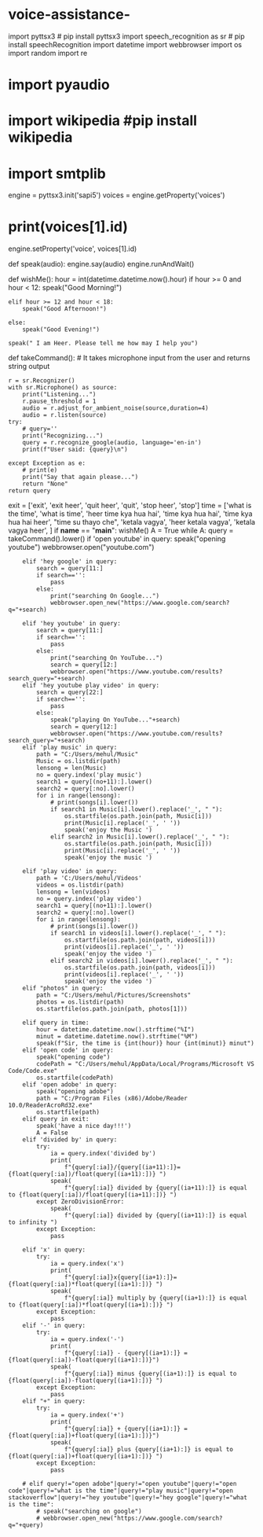 # voice-assistance-
import pyttsx3  # pip install pyttsx3
import speech_recognition as sr  # pip install speechRecognition
import datetime
import webbrowser
import os
import random
import re
# import pyaudio
# import wikipedia #pip install wikipedia
# import smtplib

engine = pyttsx3.init('sapi5')
voices = engine.getProperty('voices')
# print(voices[1].id)
engine.setProperty('voice', voices[1].id)


def speak(audio):
    engine.say(audio)
    engine.runAndWait()


def wishMe():
    hour = int(datetime.datetime.now().hour)
    if hour >= 0 and hour < 12:
        speak("Good Morning!")

    elif hour >= 12 and hour < 18:
        speak("Good Afternoon!")

    else:
        speak("Good Evening!")

    speak(" I am Heer. Please tell me how may I help you")


def takeCommand():
    # It takes microphone input from the user and returns string output

    r = sr.Recognizer()
    with sr.Microphone() as source:
        print("Listening...")
        r.pause_threshold = 1
        audio = r.adjust_for_ambient_noise(source,duration=4)
        audio = r.listen(source)
    try:
        # query=''
        print("Recognizing...")
        query = r.recognize_google(audio, language='en-in')
        print(f"User said: {query}\n")

    except Exception as e:
        # print(e)
        print("Say that again please...")
        return "None"
    return query


exit = ['exit', 'exit heer', 'quit heer', 'quit', 'stop heer', 'stop']
time = ['what is the time', 'what is time',
        'heer time kya hua hai', 'time kya hua hai', 'time kya hua hai heer', "time su thayo che", 'ketala vagya', 'heer ketala vagya', 'ketala vagya heer', ]
if __name__ == "__main__":
    wishMe()
    A = True
    while A:
        query = takeCommand().lower()
        if 'open youtube' in query:
            speak("opening youtube")
            webbrowser.open("youtube.com")

        elif 'hey google' in query:
            search = query[11:]
            if search=='':
                pass
            else:
                print("searching On Google...")
                webbrowser.open_new("https://www.google.com/search?q="+search)
            
        elif 'hey youtube' in query:            
            search = query[11:]
            if search=='':
                pass
            else:
                print("searching On YouTube...")
                search = query[12:]
                webbrowser.open("https://www.youtube.com/results?search_query="+search)
        elif 'hey youtube play video' in query:            
            search = query[22:]
            if search=='':
                pass
            else:
                speak("playing On YouTube..."+search)
                search = query[12:]
                webbrowser.open("https://www.youtube.com/results?search_query="+search)
        elif 'play music' in query:
            path = "C:/Users/mehul/Music"
            Music = os.listdir(path)
            lensong = len(Music)
            no = query.index('play music')
            search1 = query[(no+11):].lower()
            search2 = query[:no].lower()
            for i in range(lensong):
                # print(songs[i].lower())
                if search1 in Music[i].lower().replace('_', " "):
                    os.startfile(os.path.join(path, Music[i]))
                    print(Music[i].replace('_', ' '))
                    speak('enjoy the Music ')
                elif search2 in Music[i].lower().replace('_', " "):
                    os.startfile(os.path.join(path, Music[i]))
                    print(Music[i].replace('_', ' '))
                    speak('enjoy the music ')

        elif 'play video' in query:
            path = 'C:/Users/mehul/Videos'
            videos = os.listdir(path)
            lensong = len(videos)
            no = query.index('play video')
            search1 = query[(no+11):].lower()
            search2 = query[:no].lower()
            for i in range(lensong):
                # print(songs[i].lower())
                if search1 in videos[i].lower().replace('_', " "):
                    os.startfile(os.path.join(path, videos[i]))
                    print(videos[i].replace('_', ' '))
                    speak('enjoy the video ')
                elif search2 in videos[i].lower().replace('_', " "):
                    os.startfile(os.path.join(path, videos[i]))
                    print(videos[i].replace('_', ' '))
                    speak('enjoy the video ')
        elif "photos" in query:
            path = "C:/Users/mehul/Pictures/Screenshots"
            photos = os.listdir(path)
            os.startfile(os.path.join(path, photos[1]))

        elif query in time:
            hour = datetime.datetime.now().strftime("%I")
            minut = datetime.datetime.now().strftime("%M")
            speak(f"Sir, the time is {int(hour)} hour {int(minut)} minut")
        elif 'open code' in query:
            speak("opening code")
            codePath = "C:/Users/mehul/AppData/Local/Programs/Microsoft VS Code/Code.exe"
            os.startfile(codePath)
        elif 'open adobe' in query:
            speak("opening adobe")
            path = "C:/Program Files (x86)/Adobe/Reader 10.0/ReaderAcroRd32.exe"
            os.startfile(path)
        elif query in exit:
            speak('have a nice day!!!')
            A = False
        elif 'divided by' in query:
            try:
                ia = query.index('divided by')
                print(
                    f"{query[:ia]}/{query[(ia+11):]}= {float(query[:ia])/float(query[(ia+11):])} ")
                speak(
                    f"{query[:ia]} divided by {query[(ia+11):]} is equal to {float(query[:ia])/float(query[(ia+11):])} ")
            except ZeroDivisionError:
                speak(
                    f"{query[:ia]} divided by {query[(ia+11):]} is equal to infinity ")
            except Exception:
                pass

        elif 'x' in query:
            try:
                ia = query.index('x')
                print(
                    f"{query[:ia]}x{query[(ia+1):]}= {float(query[:ia])*float(query[(ia+1):])} ")
                speak(
                    f"{query[:ia]} multiply by {query[(ia+1):]} is equal to {float(query[:ia])*float(query[(ia+1):])} ")
            except Exception:
                pass
        elif '-' in query:
            try:
                ia = query.index('-')
                print(
                    f"{query[:ia]} - {query[(ia+1):]} = {float(query[:ia])-float(query[(ia+1):])}")
                speak(
                    f"{query[:ia]} minus {query[(ia+1):]} is equal to {float(query[:ia])-float(query[(ia+1):])} ")
            except Exception:
                pass
        elif "+" in query:
            try:
                ia = query.index('+')
                print(
                    f"{query[:ia]} + {query[(ia+1):]} = {float(query[:ia])+float(query[(ia+1):])}")
                speak(
                    f"{query[:ia]} plus {query[(ia+1):]} is equal to {float(query[:ia])+float(query[(ia+1):])} ")
            except Exception:
                pass

        # elif query!="open adobe"|query!="open youtube"|query!="open code"|query!="what is the time"|query!="play music"|query!="open stackoverflow"|query!="hey youtube"|query!="hey google"|query!="what is the time":
            # speak("searching on google")
            # webbrowser.open_new("https://www.google.com/search?q="+query)

